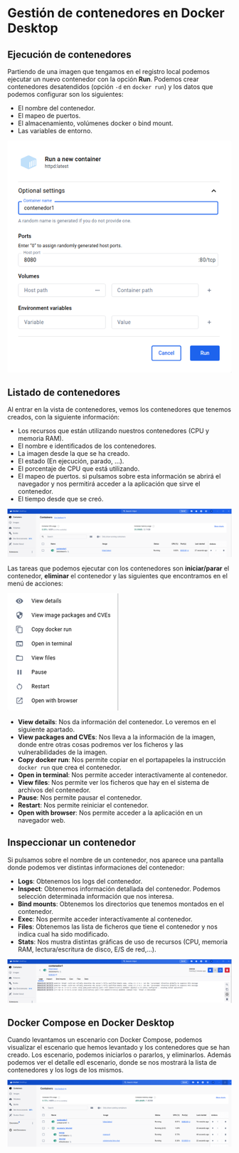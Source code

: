# Gestión de contenedores en Docker Desktop

## Ejecución de contenedores

Partiendo de una imagen que tengamos en el registro local podemos ejecutar un nuevo contenedor con la opción **Run**. Podemos crear contenedores desatendidos (opción `-d` en `docker run`) y los datos que podemos configurar son los siguientes:

* El nombre del contenedor.
* El mapeo de puertos.
* El almacenamiento, volúmenes docker o bind mount.
* Las variables de entorno.

![contenedor](img/contenedor1.png)

## Listado de contenedores

Al entrar en la vista de contenedores, vemos los contenedores que tenemos creados, con la siguiente información:

* Los recursos que están utilizando nuestros contenedores (CPU y memoria RAM).
* El nombre e identificados de los contenedores.
* La imagen desde la que se ha creado.
* El estado (En ejecución, parado, ...).
* El porcentaje de CPU que está utilizando.
* El mapeo de puertos. si pulsamos sobre esta información se abrirá el navegador y nos permitirá acceder a la aplicación que sirve el contenedor.
* El tiempo desde que se creó.

![contenedor](img/contenedor2.png)

Las tareas que podemos ejecutar con los contenedores son **iniciar/parar** el contenedor, **eliminar** el contenedor y las siguientes que encontramos en el menú de acciones:

![contenedor](img/contenedor3.png)

* **View details**: Nos da información del contenedor. Lo veremos en el siguiente apartado.
* **View packages and CVEs**: Nos lleva a la información de la imagen, donde entre otras cosas podremos ver los ficheros y las vulnerabilidades de la imagen.
* **Copy docker run**: Nos permite copiar en el portapapeles la instrucción `docker run` que crea el contenedor.
* **Open in terminal**: Nos permite acceder interactívamente al contenedor.
* **View files**: Nos permite ver los ficheros que hay en el sistema de archivos del contenedor.
* **Pause**: Nos permite pausar el contenedor.
* **Restart**: Nos permite reiniciar el contenedor.
* **Open with browser**: Nos permite acceder a la aplicación en un navegador web.

## Inspeccionar un contenedor

Si pulsamos sobre el nombre de un contenedor, nos aparece una pantalla donde podemos ver distintas informaciones del contenedor:

* **Logs**: Obtenemos los logs del contenedor.
* **Inspect**: Obtenemos información detallada del contenedor. Podemos selección determinada información que nos interesa.
* **Bind mounts**: Obtenemos los directorios que tenemos montados en el contenedor.
* **Exec**: Nos permite acceder interactívamente al contenedor.
* **Files**: Obtenemos las lista de ficheros que tiene el contenedor y nos indica cual ha sido modificado.
* **Stats**: Nos mustra distintas gráficas de uso de recursos (CPU, memoria RAM, lectura/escritura de disco, E/S de red,...).

![contenedor](img/contenedor4.png)

## Docker Compose en Docker Desktop

Cuando levantamos un escenario con Docker Compose, podemos visualizar el escenario que hemos levantado y los contenedores que se han creado. Los escenario, podemos iniciarlos o pararlos, y eliminarlos. Además podemos ver el detalle edl escenario, donde se nos mostrará la lista de contenedores y los logs de los mismos.

![contenedor](img/contenedor5.png)

